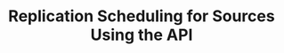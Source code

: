 ---
# -------------------------- #
#          PAGE INFO         #
# -------------------------- #

title: Replication Scheduling for Sources Using the API
doc-type: "concept"
content-type: "connect-guide"
content-id: "replication-scheduling-for-sources"
layout: general
sidebar: on-page

permalink: /stitch-connect/guides/replication-scheduling-for-sources
icon: clock
order: 4

toc: false
summary: false
feedback: false

summary: "Stitch supports three replication scheduling methods: Replication Frequency, Anchor Scheduling, and Advanced Scheduling. Learn about each scheduling type and how to use them in the Connect API."
## This is used only on the /stitch-connect/guides page.
description: "Learn how to use each of Stitch's replication scheduling methods via the API."


# -------------------------- #
#   RELATED SIDEBAR LINKS    #
# -------------------------- #

related:
  - title: "Replication Frequency"
    link: "{{ link.replication.rep-frequency | prepend: site.baseurl }}"

  - title: "Anchor Scheduling"
    link: "{{ link.replication.anchor-scheduling | prepend: site.baseurl }}"

  - title: "Advanced Scheduling using cron"
    link: "{{ link.replication.advanced-scheduling | prepend: site.baseurl }}"

  - title: "Connect API reference"
    link: "{{ link.connect.api | prepend: site.baseurl }}"

  - title: "Connect guides"
    link: "{{ link.connect.guides.category | prepend: site.baseurl }}"


# -------------------------- #
#         GUIDE INTRO        #
# -------------------------- #

intro: |
  {% include misc/data-files.html %}
  {% include misc/icons.html %}

  {{ page.summary }}


# -------------------------- #
#      CONTENT SECTIONS      #
# -------------------------- #

method-comparison-table:
  - scheduling-used: "Replication Frequency"
    frequency-selected: true
    anchor-selected: false
    cron-selected: false

  - scheduling-used: "Anchor Scheduling"
    frequency-selected: true
    anchor-selected: true
    cron-selected: false

  - scheduling-used: "Advanced Scheduling"
    frequency-selected: true
    anchor-selected: false
    cron-selected: true

  - scheduling-used: "Advanced Scheduling"
    frequency-selected: true
    anchor-selected: true
    cron-selected: true



sections:
  - title: "What is replication scheduling?"
    anchor: "what-is-replication-scheduling"
    content: |
      Replication scheduling tells Stitch when and how often data extraction should occur.

      **Note**: All replication scheduling methods (Replication Frequency, Anchor Scheduling, and Advanced Scheduling) define when data extractions begin. They do not control how long a replication job runs or when data is loaded into a destination.

      For a more in-depth look at replication scheduling, refer to the [Replication Scheduling overview]({{ link.replication.rep-scheduling | prepend: site.baseurl }}).

  - title: "Replication scheduling API properties"
    anchor: "replication-scheduling-api-properties"
    content: |
      With a few exceptions, every [source form property]({{ link.connect.api | append: site.data.connect.data-structures.source-form-properties.section | prepend: site.baseurl }}) available in the API contains the following properties:

      {% assign common = site.data.connect.common.all-sources %}
      {% assign properties = common.fields | sort:"order" %}

      <table class="attribute-list">
      <tr>
      <td align="right" width="30%; fixed"><strong>Property name</strong></td>
      <td><strong>Description</strong></td>
      </tr>
      {% for property in properties %}
      {% if property.category contains "scheduling" %}
      <tr>
      <td align="right">
      <strong>{{ property.name }}</strong><br>
      {{ property.type | upcase }}
      </td>
      <td>
      {{ property.short | flatify | markdownify }}
      </td>
      </tr>
      {% endif %}
      {% endfor %}
      </table>

      These properties are used to create a source's replication schedule. Depending on the replication scheduling type you want to use, you will need to define values for one or several of these properties.

  - title: "Scheduling property hierarchy"
    anchor: "api-property-hierarchy"
    content: |
      {% include misc/icons.html %}

      When determining which replication scheduling type to use, Stitch will consider the `{{ common.names.advanced }}` property above the `{{ common.names.frequency }}` and `{{ common.names.anchor-time }}` properties.

      The table below demonstrates which replication scheduling type will be used for the various combinations of scheduling properties:

      - {{ supported | replace: "TOOLTIP","This property has been defined with a valid value." }} indicates that the property has been defined with a valid value
      - {{ not-supported | replace: "TOOLTIP", "This property has not been defined." }} indicates that the property has not been defined

      {% assign field-list = "frequency-selected|anchor-selected|cron-selected" | split:"|" %}

      <table class="attribute-list">
      <tr>
      {% for property in properties %}
      {% if property.category contains "scheduling" %}
      <td><strong>{{ property.name }}</strong></td>
      {% endif %}
      {% endfor %}
      <td><strong>Scheduling used</strong></td>
      </tr>
      {% for method in page.method-comparison-table %}
      <tr>
      {% for field in field-list %}
      <td width="25%; fixed">
      {% case method[field] %}
      {% when true %}
      {{ supported | replace: "TOOLTIP","This property has been defined with a valid value." }}

      {% when false %}
      {{ not-supported | replace: "TOOLTIP", "This property has not been defined." }}
      {% endcase %}
      </td>
      {% endfor %}
      <td>
      <a href="#{{ method.scheduling-used | slugify }}">{{ method.scheduling-used }}</a>
      </td>
      </tr>
      {% endfor %}
      </table>

      **Note**: If you choose not to manually set the `{{ common.names.frequency }}` value, Stitch will use the source's default value. This means `{{ common.names.frequency }}` will never be `null`. The default value varies by source.

  - title: "Define a replication schedule for a source"
    anchor: "define-replication-schedule-for-source"
    content: |
      In this section, we'll cover which scheduling properties need to be set to use each replication scheduling type:

      {% for subsection in section.subsections %}
      - [{{ subsection.title }}](#{{ subsection.anchor }})
      {% endfor %}

    subsections:
      - title: "Replication Frequency"
        anchor: "replication-frequency"
        content: |
          To create an interval schedule for a source, the `{{ common.names.frequency }}` property must be set. The `{{ common.names.frequency }}` property defines how often, in minutes, Stitch should attempt to replicate data from the source.

          For example: The request below updates the `{{ common.names.frequency }}` property to `1440`, or 24 hours:

          {% assign right-bracket = "}" %}

          ```json
          curl -X {{ site.data.connect.core-objects.sources.update.method | upcase }} {{ site.data.connect.core-objects.sources.update.name | flatify | replace: "{source_id","86741" | remove: right-bracket | prepend: site.data.connect.api.base-url | strip_newlines  }}
               -H "Authorization: Bearer <ACCESS_TOKEN>" 
               -H "Content-Type: application/json"
               -d "{
                     "display_name":"Shopify",
                     "properties":{
                        "start_date":"2017-01-01T00:00:00Z",
                        "frequency_in_minutes":"1440"
                     }
                    }"
          ```

          This means that Stitch will attempt to replicate data from this source every `1440` minutes, or every 24 hours.

          For more info, refer to the [Replication Frequency documentation]({{ link.replication.rep-frequency | prepend: site.baseurl }}).

      - title: "Anchor Scheduling"
        anchor: "anchor-scheduling"
        content: |
          To create an anchored schedule for a source, the following properties must be set:

          {% assign anchor-properties = common.fields | where_exp:"property","property.category contains 'anchor-scheduling'" %}

          {% for property in anchor-properties %}
          - `{{ property.name }}`
          {% endfor %}

          When both properties are defined, the `{{ common.names.anchor-time }}` value will define the time that the `{{ common.names.frequency }}` value is "anchored" to. For example:

          ```json
          curl -X {{ site.data.connect.core-objects.sources.update.method | upcase }} {{ site.data.connect.core-objects.sources.update.name | flatify | replace: "{source_id","77234" | remove: right-bracket | prepend: site.data.connect.api.base-url | strip_newlines  }}
               -H "Authorization: Bearer <ACCESS_TOKEN>" 
               -H "Content-Type: application/json"
               -d "{
                     "display_name":"Marketo",
                     "properties":{
                        "anchor_time":"2018-04-30T03:30:00Z",
                        "frequency_in_minutes":"360"
                     }
                    }"
          ```

          In this case, Stitch will run a replication job for the source every `360` minutes, starting at `03:30:00`. This means a job would run at `09:30:00`, `15:30:00`, `21:30:00`, etc.

          For more info, refer to the [Anchor Scheduling documentation]({{ link.replication.anchor-scheduling | prepend: site.baseurl }}).

      - title: "Advanced Scheduling using cron"
        anchor: "advanced-scheduling"
        content: |
          {% include note.html type="single-line" content="**Note**: Advanced Scheduling using cron is only available to Stitch client accounts with an Enterprise plan." %}

          To create an advanced (cron) schedule for a source, the `{{ common.names.advanced }}` property must be set. The `{{ common.names.advanced }}` value must be a valid Quartz cron expression representing the replication schedule for the source. For example:

          ```json
          curl -X {{ site.data.connect.core-objects.sources.update.method | upcase }} {{ site.data.connect.core-objects.sources.update.name | flatify | replace: "{source_id","12345" | remove: right-bracket | prepend: site.data.connect.api.base-url | strip_newlines  }}
               -H "Authorization: Bearer <ACCESS_TOKEN>" 
               -H "Content-Type: application/json"
               -d "{
                     "display_name":"MySQL",
                     "properties":{
                        "cron_expression":"0 0 12 ? * MON-FRI *"
                     }
                    }"
          ```

          In this case, Stitch will run a replication job for the source at 12:00PM every day between Monday and Friday.

          For more info, refer to the [Advanced Scheduling documentation]({{ link.replication.advanced-scheduling | prepend: site.baseurl }}).
---